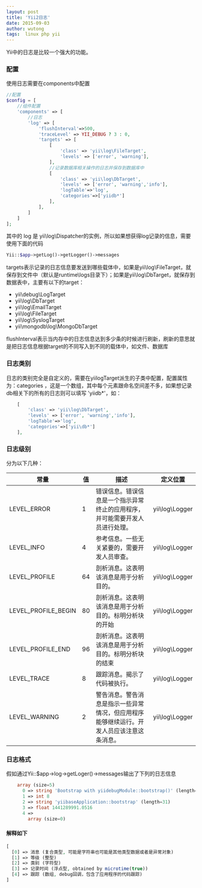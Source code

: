 ```yaml
---
layout: post
title: 'Yii2日志'
date: 2015-09-03
author: wutong
tags:  linux php yii
---
```


Yii中的日志是比较一个强大的功能。

### 配置

使用日志需要在components中配置

```php
//配置
$config = [
	//组件配置
	'components' => [
		//日志
		'log' => [
			'flushInterval'=>500,
			'traceLevel' => YII_DEBUG ? 3 : 0,
			'targets' => [
				[
					'class' => 'yii\log\FileTarget',
					'levels' => ['error', 'warning'],
				],
				//记录数据库相关操作的日志并保存到数据库中
				[
					'class' => 'yii\log\DbTarget',
					'levels' => ['error', 'warning','info'],
					'logTable'=>'log',
					'categories'=>['yiidb*']
				],
			],
		]
	]
];
```

其中的 log 是 yii\log\Dispatcher的实例，所以如果想获得log记录的信息，需要使用下面的代码

```php
Yii::$app->getLog()->getLogger()->messages
```

targets表示记录的日志信息要发送到哪些载体中，如果是yii\log\FileTarget，就保存到文件中（默认是runtime\logs目录下）；如果是yii\log\DbTarget，就保存到数据表中，主要有以下的target：

 - yii\debug\LogTarget
 - yii\log\DbTarget
 - yii\log\EmailTarget
 - yii\log\FileTarget
 - yii\log\SyslogTarget
 - yii\mongodb\log\MongoDbTarget

flushInterval表示当内存中的日志信息达到多少条的时候进行刷新，刷新的意思就是把日志信息根据target的不同写入到不同的载体中，如文件、数据库

### 日志类别

日志的类别完全是自定义的，需要在yiilogTarget派生的子类中配置，配置属性为：categories ，这是一个数组，其中每个元素跟命名空间差不多，如果想记录db相关下的所有的日志则可以填写 'yiidb*'，如：

```php
	[
		'class' => 'yii\log\DbTarget',
		'levels' => ['error', 'warning','info'],
		'logTable'=>'log',
		'categories'=>['yii\db*']
	],
```


### 日志级别

分为以下几种：

| 常量 | 值 | 描述 | 定义位置 |
|---|---|---|---|
| LEVEL_ERROR | 1 | 错误信息。错误信息是一个指示异常终止的应用程序，并可能需要开发人员进行处理。 | yii\log\Logger |
| LEVEL_INFO | 4 | 参考信息。一些无关紧要的，需要开发人员审查。 | yii\log\Logger |
| LEVEL_PROFILE | 64 | 剖析消息。这表明该消息是用于分析目的。 | yii\log\Logger |
| LEVEL_PROFILE_BEGIN | 80 | 剖析消息。这表明该消息是用于分析目的。标明分析块的开始 | yii\log\Logger |
| LEVEL_PROFILE_END | 96 | 剖析消息。这表明该消息是用于分析目的。标明分析块的结束 | yii\log\Logger |
| LEVEL_TRACE | 8 | 跟踪消息。揭示了代码被执行。 | yii\log\Logger |
| LEVEL_WARNING | 2 | 警告消息。警告消息是指示一些异常情况，但应用程序能够继续运行。开发人员应该注意这条消息。 | yii\log\Logger |


### 日志格式

假如通过Yii::$app->log->getLoger()->messages输出了下列的日志信息

```php
    array (size=5)
      0 => string 'Bootstrap with yiidebugModule::bootstrap()' (length=44)
      1 => int 8
      2 => string 'yiibaseApplication::bootstrap' (length=31)
      3 => float 1441289991.0516
      4 => 
        array (size=0)
```
#### 解释如下

```php
[
  [0] => 消息 (复合类型, 可能是字符串也可能是其他类型数据或者是异常对象)
  [1] => 等级 (整型)
  [2] => 类别 (字符型)
  [3] => 记录时间 (浮点型, obtained by microtime(true))
  [4] => 跟踪 (数组, debug回调，包含了应用程序的代码跟踪)
]
```